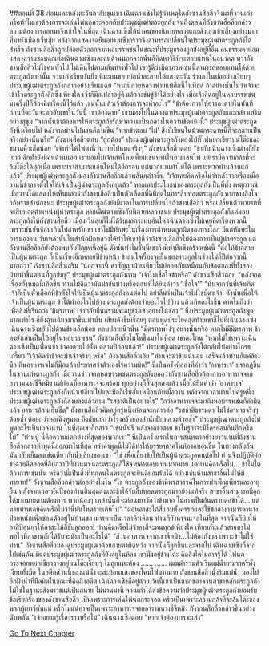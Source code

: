 ##ตอนที่ 38 ก่อนและหลังตะวันลาลับขุนเขา
เฉินฉางเซิงไม่รู้ว่าเหตุใดถังซานสือลิ่วจึงมาที่จวนเก่า หรือทำไมเขาต้องการจะเล่นไพ่นกกระจอกกับประมุขผู้เฒ่าตระกูลถัง
จนถึงตอนที่ถังซานสือลิ่วกล่าวความต้องการออกมาจึงเข้าใจในที่สุด
เฉินฉางเซิงได้นำคนของนิกายหลวงและตัวเองเข้าเสี่ยงอย่างมากที่มายังเมืองเวิ่นสุ่ย หลังจากแสดงจุดยืนอย่างแข็งกร้าวจึงสามารถเปลี่ยนใจประมุขผู้เฒ่าตระกูลถังได้สำเร็จ
ถังซานสือลิ่วถูกปล่อยตัวออกจากหอบรรพชนในขณะที่ประมุขรองถูกขังอยู่ที่อื่น
คนธรรมดาย่อมแสดงความขอบคุณต่อเฉินฉางเซิงและคนด้านนอกจากนั้นก็คิดหาวิธีที่จะตอบแทนในอนาคต ทว่าถังซานสือลิ่วไม่ใช่คนทั่วไป ไม่เดินไปตามเส้นทางทั่วไป เขารู้ดีว่ามิตรภาพเช่นนี้สามารถตอบแทนได้ด้วยตระกูลถังเท่านั้น
จวนเก่าเงียบงันยิ่ง
หิมะบนขอบบ่อน้ำละลายใต้แสงตะวัน ร่วงลงในบ่ออย่างเงียบๆ
ประมุขผู้เฒ่าตระกูลถังกล่าวอย่างเรียบเฉย “หากนิกายหลวงพ่ายแพ้ศึกนี้ในที่สุด ถ้าอย่างนั้นไม่ว่าเจ้าจะเข้าใจตระกูลถังลึกซึ้งเพียงใด เจ้าก็มือเปล่าอยู่ดี แล้วจะข่มขู่ข้าได้อย่างไร เมื่อเจ้าคิดอยู่ในหอบรรพชนมาครึ่งปีก็ต้องคิดเรื่องนี้ไว้แล้ว เช่นนั้นแล้วเจ้าต้องการจะทำอะไร”
“ข้าต้องการให้อารองตายในทันที ก่อนที่ตะวันจะตกลับเขาในวันนี้ เขาต้องตาย”
เขามองไปในดวงตาประมุขผู้เฒ่าตระกูลถังและกล่าวเสริมอย่างสุขุม “จากนั้นข้าต้องการให้ตระกูลถังรักษาความเป็นกลางในความขัดแย้งนี้”
ประมุขผู้เฒ่าตระกูลถังนิ่งเงียบไป หลังจากผ่านไปนานก็ถามขึ้น “หากข้าตอบ ‘ไม่’ สิ่งที่เขียนในม้วนกระดาษนี้ก็จะกลายเป็นจริงอย่างนั้นหรือ”
ถังซานสือลิ่วตอบ “ถูกต้อง”
ประมุขผู้เฒ่าตระกูลถังมองไปที่ไพ่หยกเขียวบนโต๊ะและขมวดคิ้วเล็กน้อย “เจ้าทำให้ไพ่ตานี้วุ่นวายไปหมดจริงๆ”
ถังซานสือลิ่วตอบ “ข้ากับเฉินฉางเซิงต่างก็ยังเยาว์ อีกทั้งยังมีคนด้านนอก เราย่อมไม่เจ้าเล่ห์โหดเหี้ยมเช่นท่านในยามเล่นไพ่ แต่เรามีความกล้าที่จะล้มโต๊ะได้ทุกเมื่อ เพราะเราสามารถเล่นใหม่ได้อีกรอบ แต่พวกท่านทำไม่ได้ เพราะพวกท่านล้วนแก่แล้ว”
ประมุขผู้เฒ่าตระกูลถังมองถังซานสือลิ่วแล้วพลันกล่าวขึ้น “เจ้าเคยคิดหรือไม่ว่าหลังจากเรื่องเมื่อวานนี้ข้าอาจตั้งใจให้เจ้าเป็นผู้นำตระกูลถังอยู่แล้ว”
หากเอาประโยชน์ของตระกูลถังเป็นที่ตั้ง เหตุการณ์เมื่อวานได้แสดงให้เห็นแล้วว่าถังซานสือลิ่วเป็นตัวเลือกที่ดีที่สุดในการสืบทอดตระกูลถัง
หากซางสิงโจวกับราชสำนักชนะ ประมุขผู้เฒ่าตระกูลถังยังมีเวลาในการเปลี่ยนใจถังซานสือลิ่ว หรือเปลี่ยนตัวทายาทที่จะสืบทอดตำแหน่งผู้นำตระกูล หากเฉินฉางเซิงกับนิกายหลวงชนะ ประมุขผู้เฒ่าตระกูลถังก็แค่มอบตระกูลถังให้ถังซานสือลิ่ว เมืองเวิ่นสุ่ยก็ไม่ได้รับผลกระทบอันใด
เฉินฉางเซิงไม่เคยคิดเรื่องพวกนี้ เพราะมันซับซ้อนเกินไปสำหรับเขา
เขาไม่มีทักษะในเรื่องการกำหนดถูกผิดของทางโลก มีแต่ทักษะในการมองคน
วันเหล่านั้นในสำนักฝึกหลวงได้ทำให้เขารู้ดีว่าถังซานสือลิ่วไม่ต้องการเป็นผู้นำตระกูล
แต่ถังซานสือลิ่วก็ยังต้องพบกับปัญหานี้อยู่ดี ดังนั้นทำไมวันนี้เขาถึงมีท่าทีแข็งกร้าวเช่นนี้
“ต่อให้ข้ากลายเป็นผู้นำตระกูล ก็เป็นเรื่องอีกหลายปีข้างหน้า ข้าสนใจเรื่องจุดยืนของตระกูลในช่วงไม่กี่ปีต่อจากนี้มากกว่า”
ถังซานสือลิ่วเสริม “นอกจากนี้ คำสัญญาฝ่ายเดียวไม่ปลอดภัยเหมือนกับข้อตกลงที่ทั้งสองฝ่ายทำขึ้นตอนที่ถูกข่มขู่”
ประมุขผู้เฒ่าตระกูลถังถาม “เจ้าไม่เชื่อใจข้าหรือ”
ถังซานสือลิ่วตอบ “หลังจากเรื่องทั้งหมดนี้เกิดขึ้น ท่านไม่คิดว่ามันน่าขันบ้างหรือตอนที่ได้ยินคำว่า ‘เชื่อใจ’”
“นับจากวันที่เจ้าเกิด เจ้าก็เป็นตัวเลือกที่ข้าตั้งใจให้เป็นผู้นำตระกูลถังคนต่อไป อย่าลืมว่าเป็นเจ้าไม่ใช่บิดาเจ้า! ดังนั้นเพื่อให้เจ้าเป็นผู้นำตระกูล ข้าได้ทำอะไรไปบ้าง ตระกูลถังต้องจ่ายอะไรไปบ้าง แล้วเกิดอะไรขึ้น คาดไม่ถึงว่าเพื่อสิ่งที่เรียกว่า ‘มิตรภาพ’ เจ้ากลับยืนกรานจะอยู่ข้างเขาอย่างโง่เขลา!”
ยิ่งประมุขผู้เฒ่าตระกูลถังพูดมากเท่าไร ก็ยิ่งฉุนเฉียวมากขึ้นเท่านั้น เสียงดังขึ้นเรื่อยๆ ตอนพูดประโยคสุดท้ายเขาชี้ไปที่เฉินฉางเซิง
เฉินฉางเซิงขยับไปด้านข้างเล็กน้อย หลบปลายนิ้วนั้น
“มิตรภาพโง่ๆ อย่างนั้นหรือ หากไม่มีมิตรภาพ ข้าคงยังเล่นเป็นใบ้อยู่ในหอบรรพชน”
ถังซานสือลิ่วโมโหขึ้นมาในที่สุด เขาตะโกน “หากไม่ใช่เพราะเฉินฉางเซิงเป็นเพื่อนข้า ข้าคงตายไปตั้งแต่สามปีก่อนแล้ว!”
ประมุขผู้เฒ่าตระกูลถังโต้กลับไปอย่างโกรธเกรี้ยว “เจ้าคิดว่าข้าจะฆ่าเจ้าจริงๆ หรือ”
ถังซานสือลิ่วเย้ย “ท่านจะฆ่าข้าแน่นอน เสร็จแล้วท่านก็แค่ล้างมือ กินอาหารเจไม่กี่มื้อแล้วประกาศว่าตัวเองไร้ความผิด!”
นี่เป็นครั้งที่สองที่คำว่า ‘อาหารเจ’ ปรากฏขึ้นในจวนเก่าตระกูลถัง
เมื่อวานข่าวจากหอบรรพชนตระกูลถังบอกว่าถังซานสือลิ่วต้องการอาหารเจจากอารามนางชีจีหมิง
แต่ก่อนที่อาหารเจจะพร้อม ทุกอย่างก็สิ้นสุดลงแล้ว
เมื่อได้ยินคำว่า ‘อาหารเจ’ ประมุขผู้เฒ่าตระกูลถังก็หน้าเปลี่ยนไปและมือก็เริ่มสั่นเหมือนกับเมื่อวาน
หลังจากเวลาผ่านไปครู่หนึ่ง ประมุขผู้เฒ่าตระกูลถังก็สงบลงแล้วถาม “รสชาติเป็นอย่างไร”
“กว่าอาหารเจจะมาถึงหอบรรพชนก็ค่ำมืดแล้ว อาหารล้วนเย็นชืด”
ถังซานสือลิ่วคิดอยู่ครู่หนึ่งก่อนจะกล่าวต่อ “รสชาติธรรมดา ไม่ใช่อาหารจริงๆ ด้วยซ้ำ ด้อยกว่าหอเฉิงหูมาก ถึงกับแย่กว่าโรงครัวของสำนักฝึกหลวงด้วยซ้ำ”
ประมุขผู้เฒ่าตระกูลถังไม่พูดอะไรเป็นเวลานาน ในที่สุดเขาก็กล่าว “เช่นนั้นรึ หลังจากข้าตาย ข้าไม่รู้ว่าจะมีใครยอมกินอีกหรือไม่”
“ท่านปู่ นี่คือความแตกต่างที่สุดของพวกเรา”
นี่เป็นครั้งแรกในการสนทนาอย่างยาวนานที่ถังซานสือลิ่วกล่าวคำพูดนี้ออกมาในที่สุด
ทว่าคำพูดนี้ไม่ได้ทำให้บรรยากาศในห้องอบอุ่นขึ้น ในทางกลับกันมันกลับเย็นลงเช่นเดียวกับน้ำเสียงของเขา
“ใช่ เพื่อเลี้ยงข้าให้เป็นผู้นำตระกูลคนต่อไป ท่านจึงปฏิบัติต่อข้าด้วยดีตลอดยี่สิบกว่าปีที่ผ่านมา และตระกูลก็ใช้จ่ายค่าตอบแทนมากมาย แต่ท่านคิดหรือไม่... ข้าไม่ได้ต้องการเช่นนั้น หรือว่านี่เป็นสิ่งที่ทุกคนในตระกูลจะยินดียอมรับได้ อย่างเช่นห้ามสาขาอื่นไม่ให้มีทายาท!”
ถังซานสือลิ่วกล่าวต่ออย่างโมโห “ใช่ ตระกูลถังของข้ามีพรสวรรค์ในการบำเพ็ญเพียรและอายุยืน หลังจากเวลาพันปีของท่านสิ้นสุดลงและข้าได้รับสืบทอดตระกูลมาอย่างแท้จริง สาขาอื่นสามารถมีลูกได้มากมายตามต้องการ พวกน้องๆ เหล่านั้นก็จะอ่อนเยาว์กว่าข้ามาก ไม่อาจเป็นอันตรายต่อข้าได้... แต่นายท่านเคยคิดหรือไม่ว่านี่มันโหดร้ายเกินไป”
“ตอนอาสะใภ้สี่แอบตั้งครรภ์และใช้ข้ออ้างว่ามารดานางป่วยหนักเพื่อซ่อนตัวอยู่ในบ้านของมารดาเป็นเวลาห้าเดือน ท่านก็ยังหาจนเจอในที่สุด จากนั้นก็บีบให้อาสี่ป้อนยาให้อาสะใภ้สี่ขับลูกออก! ท่านคิดหรือไม่ว่าอาสี่จะทนทุกข์เพียงใด เทียบกันแล้วสายตาไม่พอใจที่สาขาหลักได้รับจะนับเป็นอะไรได้”
“ส่วนอาหารเจจากเขาจีหมิง...ไม่ต้องกังวล เพราะข้าไม่ใช่ท่าน”
ถังซานสือลิ่วมองดูประมุขผู้เฒ่าด้วยสายตาผิดหวัง จากนั้นก็ลุกขึ้นและจากไป
เฉินฉางเซิงก็จากไปเช่นกัน
มีแต่ประมุขผู้เฒ่าตระกูลถังที่ยังอยู่ในห้อง
เขานั่งอยู่ข้างโต๊ะ คิดสิ่งใดไม่อาจรู้ได้
ไพ่นกกระจอกหยกเขียววางอยู่บนโต๊ะเงียบๆ ไม่ถูกแตะต้อง
……
……
เมฆดำรวมตัว ริมแม่น้ำยามราตรีทั้งเงียบทั้งมืด
ในอดีตส่วนนี้ของแม่น้ำจะสะท้อนแสงของโคมไฟมากมาย
ถังซานสือลิ่วนั่งริมแม่น้ำ มองไปอีกฝั่งน้ำที่มืดมิดในขณะที่คิดถึงอดีต
เฉินฉางเซิงก็อยู่ด้วย วันนี้เขาเป็นแขกของจวนสาขาหลักตระกูลถัง ไม่ใช่ในฐานะสังฆราชแต่เป็นสหาย
ไม่นานมานี้ จวนเก่าได้ส่งข้อความว่าประมุขผู้เฒ่าตระกูลถังยอมรับข้อเรียกร้องของถังซานสือลิ่ว เป็นเพราะการเล่นไพ่นกกระจอก หรือเป็นเพราะความกล้าที่จะล้มโต๊ะของพวกผู้เยาว์กันแน่
หรือไม่แน่อาจเป็นเพราะอาหารเจจากอารามนางชีจีหมิง
ถังซานสือลิ่วกล่าวขึ้นอย่างฉับพลัน “เจ้าอยากรู้เรื่องราวหรือไม่”
เฉินฉางเซิงตอบ “หากเจ้าต้องการจะเล่า”


[Go To Next Chapter]( ./865.md)